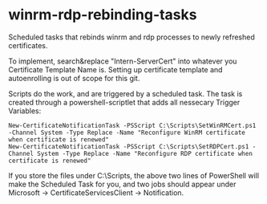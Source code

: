 # winrm-rdp-rebinding-tasks
Scheduled tasks that rebinds winrm and rdp processes to newly refreshed certificates.

To implement, search&replace "Intern-ServerCert" into whatever you Certificate Template Name is. Setting up certificate template and autoenrolling is out of scope for this git.

Scripts do the work, and are triggered by a scheduled task. The task is created through a powershell-scriptlet that adds all nessecary Trigger Variables:

```
New-CertificateNotificationTask -PSScript C:\Scripts\SetWinRMCert.ps1 -Channel System -Type Replace -Name "Reconfigure WinRM certificate when certificate is renewed"
New-CertificateNotificationTask -PSScript C:\Scripts\SetRDPCert.ps1 -Channel System -Type Replace -Name "Reconfigure RDP certificate when certificate is renewed"
```

If you store the files under C:\Scripts, the above two lines of PowerShell will make the Scheduled Task for you, and two jobs should appear under Microsoft -> CertificateServicesClient -> Notification.

